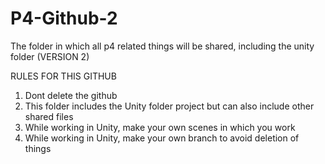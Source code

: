 # P4-Github-2
The folder in which all p4 related things will be shared, including the unity folder (VERSION 2)

RULES FOR THIS GITHUB
1) Dont delete the github
2) This folder includes the Unity folder project but can also include other shared files
3) While working in Unity, make your own scenes in which you work
4) While working in Unity, make your own branch to avoid deletion of things
